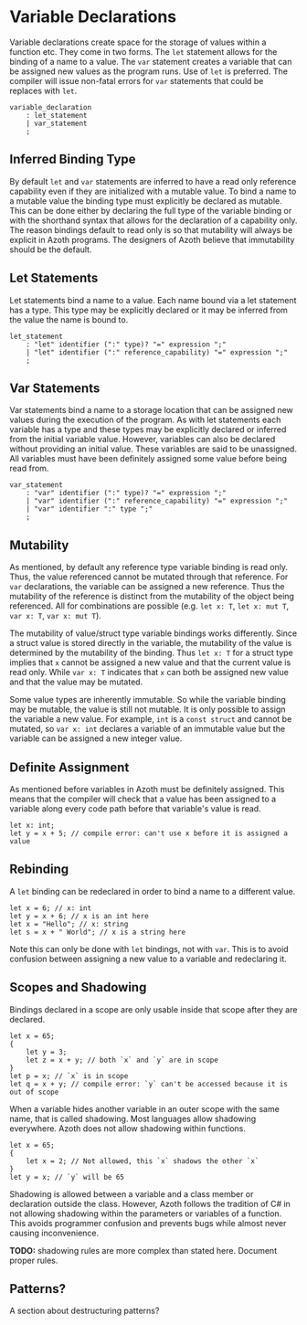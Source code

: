 # Variable Declarations

Variable declarations create space for the storage of values within a function etc. They come in two
forms. The `let` statement allows for the binding of a name to a value. The `var` statement creates
a variable that can be assigned new values as the program runs. Use of `let` is preferred. The
compiler will issue non-fatal errors for `var` statements that could be replaces with `let`.

```grammar
variable_declaration
    : let_statement
    | var_statement
    ;
```

## Inferred Binding Type

By default `let` and `var` statements are inferred to have a read only reference capability even if
they are initialized with a mutable value. To bind a name to a mutable value the binding type must
explicitly be declared as mutable. This can be done either by declaring the full type of the
variable binding or with the shorthand syntax that allows for the declaration of a capability only.
The reason bindings default to read only is so that mutability will always be explicit in Azoth
programs. The designers of Azoth believe that immutability should be the default.

## Let Statements

Let statements bind a name to a value. Each name bound via a let statement has a type. This type may
be explicitly declared or it may be inferred from the value the name is bound to.

```grammar
let_statement
    : "let" identifier (":" type)? "=" expression ";"
    | "let" identifier (":" reference_capability) "=" expression ";"
    ;
```

## Var Statements

Var statements bind a name to a storage location that can be assigned new values during the
execution of the program. As with let statements each variable has a type and these types may be
explicitly declared or inferred from the initial variable value. However, variables can also be
declared without providing an initial value. These variables are said to be unassigned. All
variables must have been definitely assigned some value before being read from.

```grammar
var_statement
    : "var" identifier (":" type)? "=" expression ";"
    | "var" identifier (":" reference_capability) "=" expression ";"
    | "var" identifier ":" type ";"
    ;
```

## Mutability

As mentioned, by default any reference type variable binding is read only. Thus, the value
referenced cannot be mutated through that reference. For `var` declarations, the variable can be
assigned a new reference. Thus the mutability of the reference is distinct from the mutability of
the object being referenced. All for combinations are possible (e.g. `let x: T`, `let x: mut T`,
`var x: T`, `var x: mut T`).

The mutability of value/struct type variable bindings works differently. Since a struct value is
stored directly in the variable, the mutability of the value is determined by the mutability of the
binding. Thus `let x: T` for a struct type implies that `x` cannot be assigned a new value and that
the current value is read only. While `var x: T` indicates that `x` can both be assigned new value
and that the value may be mutated.

Some value types are inherently immutable. So while the variable binding may be mutable, the value
is still not mutable. It is only possible to assign the variable a new value. For example, `int` is
a `const struct` and cannot be mutated, so `var x: int` declares a variable of an immutable value
but the variable can be assigned a new integer value.

## Definite Assignment

As mentioned before variables in Azoth must be definitely assigned. This means that the compiler
will check that a value has been assigned to a variable along every code path before that variable's
value is read.

```azoth
let x: int;
let y = x + 5; // compile error: can't use x before it is assigned a value
```

## Rebinding

A `let` binding can be redeclared in order to bind a name to a different value.

```azoth
let x = 6; // x: int
let y = x + 6; // x is an int here
let x = "Hello"; // x: string
let s = x + " World"; // x is a string here
```

Note this can only be done with `let` bindings, not with `var`. This is to avoid confusion between
assigning a new value to a variable and redeclaring it.

## Scopes and Shadowing

Bindings declared in a scope are only usable inside that scope after they are declared.

```azoth
let x = 65;
{
    let y = 3;
    let z = x + y; // both `x` and `y` are in scope
}
let p = x; // `x` is in scope
let q = x + y; // compile error: `y` can't be accessed because it is out of scope
```

When a variable hides another variable in an outer scope with the same name, that is called
shadowing. Most languages allow shadowing everywhere. Azoth does not allow shadowing within
functions.

```azoth
let x = 65;
{
    let x = 2; // Not allowed, this `x` shadows the other `x`
}
let y = x; // `y` will be 65
```

Shadowing is allowed between a variable and a class member or declaration outside the class.
However, Azoth follows the tradition of C# in not allowing shadowing within the parameters or
variables of a function. This avoids programmer confusion and prevents bugs while almost never
causing inconvenience.

**TODO:** shadowing rules are more complex than stated here. Document proper rules.

## Patterns?

A section about destructuring patterns?
